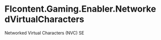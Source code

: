 FIcontent.Gaming.Enabler.NetworkedVirtualCharacters
===================================================

Networked Virtual Characters (NVC) SE
